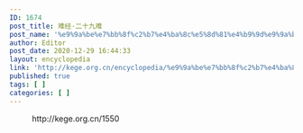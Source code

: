 ```yaml
---
ID: 1674
post_title: 难经·二十九难
post_name: '%e9%9a%be%e7%bb%8f%c2%b7%e4%ba%8c%e5%8d%81%e4%b9%9d%e9%9a%be'
author: Editor
post_date: 2020-12-29 16:44:33
layout: encyclopedia
link: 'http://kege.org.cn/encyclopedia/%e9%9a%be%e7%bb%8f%c2%b7%e4%ba%8c%e5%8d%81%e4%b9%9d%e9%9a%be'
published: true
tags: [ ]
categories: [ ]
---
```

<!-- wp:embed {"url":"http://kege.org.cn/1550","type":"wp-embed","providerNameSlug":"kege-org-cn","className":""} -->
<figure class="wp-block-embed is-type-wp-embed is-provider-kege-org-cn wp-block-embed-kege-org-cn"><div class="wp-block-embed__wrapper">
http://kege.org.cn/1550
</div></figure>
<!-- /wp:embed -->